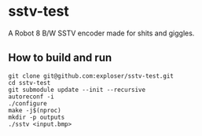 # sstv-test
A Robot 8 B/W SSTV encoder made for shits and giggles.

## How to build and run
```
git clone git@github.com:exploser/sstv-test.git
cd sstv-test
git submodule update --init --recursive
autoreconf -i
./configure
make -j$(nproc)
mkdir -p outputs
./sstv <input.bmp>
```
